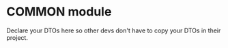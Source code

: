# COMMON module

Declare your DTOs here so other devs don't have to copy your DTOs in their project.